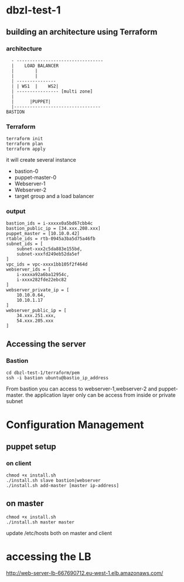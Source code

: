 # dbzl-test-1

## building an architecture using Terraform
### architecture

```
  - ---------------------------------
  |    LOAD BALANCER
  |        |
  |        |
  | --------------- 
  | | WS1  |    WS2|
  | ---------------- [multi zone]
  |
  |      |PUPPET|    
  |---------------------------------
BASTION 
```

### Terraform
```
terraform init
terraform plan
terraform apply
```
it will create several instance
- bastion-0
- puppet-master-0
- Webserver-1
- Webserver-2
- target group and a load balancer

### output
```
bastion_ids = i-xxxxx0a5bd67cbb4c
bastion_public_ip = [34.xxx.208.xxx]
puppet_master = [10.10.0.42]
rtable_ids = rtb-0945a3ba5d75a46fb
subnet_ids = [
    subnet-xxx2c5da883e155bd,
    subnet-xxxfd249eb52da5ef
]
vpc_ids = vpc-xxxx1bb105f2f464d
webserver_ids = [
    i-xxxxa92a6ba12954c,
    i-xxxx282fde22ebc82
]
webserver_private_ip = [
    10.10.0.64,
    10.10.1.17
]
webserver_public_ip = [
    34.xxx.251.xxx,
    54.xxx.205.xxx
]
```
## Accessing the server
### Bastion
```
cd dbzl-test-1/terraform/pem
ssh -i bastion ubuntu@bastio_ip_address
```
From bastion you can access to webserver-1,webserver-2 and puppet-master. the application layer only can be access from inside or private subnet


# Configuration Management
## puppet setup
### on client
```
chmod +x install.sh
./install.sh slave bastion|webserver
./install.sh add-master [master ip-address]
```
## on master
```
chmod +x install.sh
./install.sh master master
```
update /etc/hosts both on master and client

# accessing the LB
http://web-server-lb-667690712.eu-west-1.elb.amazonaws.com/
